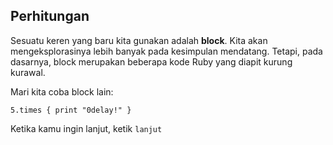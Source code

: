 ## Perhitungan

Sesuatu keren yang baru kita gunakan adalah **block**. Kita akan mengeksplorasinya lebih banyak pada kesimpulan mendatang. Tetapi, pada dasarnya, block merupakan beberapa kode Ruby yang diapit kurung kurawal.

Mari kita coba block lain:

`5.times { print "0delay!" }`

Ketika kamu ingin lanjut, ketik `lanjut`

